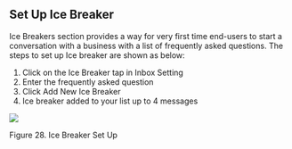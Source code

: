 ## Set Up Ice Breaker

Ice Breakers section provides a way for very first time end-users to start a conversation with a business with a list of frequently asked questions. The steps to set up Ice breaker are shown as below:

1.  Click on the Ice Breaker tap in Inbox Setting
2.  Enter the frequently asked question
3.  Click Add New Ice Breaker
4.  Ice breaker added to your list up to 4 messages

![](https://lh6.googleusercontent.com/v4D6YCToSWQbYGFlST_Q30GWELt8VwTNsJSQ4q71GDSK9Y4l9IAqiYcvipkCIzR-BJs0DBRZCwS5-HQQh5xDZOooomYpKgWzVg3FrBntkxQR7WWcTiHeD_pAEIFh1gCKfkOJ08Zd)

Figure 28. Ice Breaker Set Up
